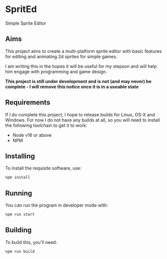 # SpritEd

Simple Sprite Editor

## Aims

This project aims to create a multi-platform sprite editor with basic features for editing and animating 2d sprites for simple games.

I am writing this in the hopes it will be useful for my stepson and will help him engage with programming and game design.

**This project is still under development and is not (and may never) be complete - I will remove this notice once it is in a useable state**

## Requirements

If I do complete this project, I hope to release builds for Linux, OS-X and Windows. For now I do not have any builds at all, so you will need to install the following toolchain to get it to work:

* Node v16 or above
* NPM

## Installing

To install the requisite software, use:

```bash
npm install
```

## Running

You can run the program in developer mode with:
```bash
npm run start
```

## Building

To build this, you'll need: 
```bash
npm run build
```
